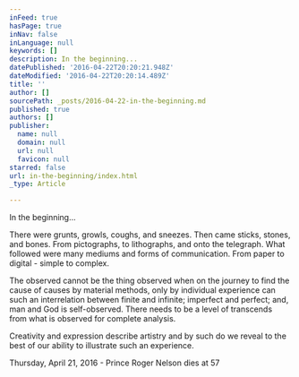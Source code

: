 ```yaml
---
inFeed: true
hasPage: true
inNav: false
inLanguage: null
keywords: []
description: In the beginning...
datePublished: '2016-04-22T20:20:21.948Z'
dateModified: '2016-04-22T20:20:14.489Z'
title: ''
author: []
sourcePath: _posts/2016-04-22-in-the-beginning.md
published: true
authors: []
publisher:
  name: null
  domain: null
  url: null
  favicon: null
starred: false
url: in-the-beginning/index.html
_type: Article

---
```

In the beginning...

There were grunts, growls, coughs, and sneezes. Then came sticks, stones, and bones. From pictographs, to lithographs, and onto the telegraph. What followed were many mediums and forms of communication. From paper to digital - simple to complex.

The observed cannot be the thing observed when on the journey to find the cause of causes by material methods, only by individual experience can such an interrelation between finite and infinite; imperfect and perfect; and, man and God is self-observed. There needs to be a level of transcends from what is observed for complete analysis.

Creativity and expression describe artistry and by such do we reveal to the best of our ability to illustrate such an experience.

Thursday, April 21, 2016 - Prince Roger Nelson dies at 57